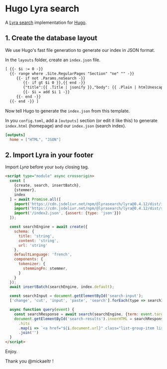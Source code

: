 # Hugo Lyra search

A [Lyra search](https://docs.lyrasearch.io/) implementation for [Hugo](https://gohugo.io/).

## 1. Create the database layout

We use Hugo's fast file generation to generate our index in JSON format.

In the `layouts` folder, create an `index.json` file.

```html
[ {{- $i := 0 -}}
  {{- range where .Site.RegularPages "Section" "ne" "" -}}
     {{- if not .Params.noSearch -}}
        {{- if gt $i 0 }},{{ end -}}
        {"title":{{ .Title | jsonify }},"body": {{ .Plain | htmlUnescape | chomp | jsonify }},"url":"{{ .RelPermalink }}","meta":{"date": "{{ .Date.Format "2006-01-02" }}","synonyms": {{ .Params.Synonyms | jsonify }},"specialites": {{ .Params.specialites | jsonify }},"annees": "{{ .Params.annees }}","sources": {{ .Params.sources | jsonify }},"tags": [{{- $t := 0 }}{{- range .Param "tags" -}}{{ if gt $t 0 }},{{ end }}{{ . | jsonify }}{{ $t = add $t 1 }}{{ end -}}]}}
        {{- $i = add $i 1 -}}
     {{- end -}}
  {{- end -}} ]
```

Now tell Hugo to generate the `index.json` from this template.

In you `config.toml`, add a `[outputs]` section (or edit it like this) to generate `index.html` (homepage) and our `index.json` (search index).

```toml
[outputs]
  home = ["HTML", "JSON"]
```

## 2. Import Lyra in your footer

Import *Lyra* before your `body` closing tag.

```html
<script type="module" async crossorigin>
  const [
    {create, search, insertBatch},
    {stemmer},
    index
  ] = await Promise.all([
    import('https://cdn.jsdelivr.net/npm/@lyrasearch/lyra@0.4.12/dist/index.js'),
    import('https://cdn.jsdelivr.net/npm/@lyrasearch/lyra@0.4.12/dist/stemmer/fr.min.js'),
    import('/index2.json', {assert: {type: 'json'}})
  ]);

  const searchEngine = await create({
    schema: {
      title: 'string',
      content: 'string',
      url: 'string'
    },
    defaultLanguage: 'french',
    components: {
      tokenizer: {
        stemmingFn: stemmer,
      }
    }
  });
  await insertBatch(searchEngine, index.default);

  const searchInput = document.getElementById('search-input');
  ['change', 'cut', 'input', 'paste', 'search'].forEach(type => searchInput.addEventListener(type, query));

  async function query(event) {
    const searchResponse = await search(searchEngine, {term: event.target.value, properties: '*'});
    document.getElementById('search-results').innerHTML = searchResponse
      .hits
      .map(i => `<a href="${i.document.url}" class="list-group-item list-group-item-action">${i.document.title}</a>`)
      .join('')
  }
</script>
```

Enjoy.

Thank you @mickaeltr !
